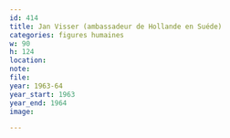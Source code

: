 ```yaml
---
id: 414
title: Jan Visser (ambassadeur de Hollande en Suéde)
categories: figures humaines
w: 90
h: 124
location:
note:
file:
year: 1963-64
year_start: 1963
year_end: 1964
image:

---
```

